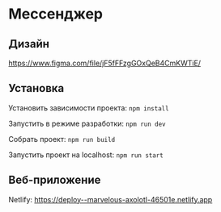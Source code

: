 
# Мессенджер

## Дизайн

https://www.figma.com/file/jF5fFFzgGOxQeB4CmKWTiE/

## Установка

Установить зависимости проекта: `npm install`

Запустить в режиме разработки: `npm run dev`

Собрать проект: `npm run build`

Запустить проект на localhost: `npm run start`

## Веб-приложение

Netlify: https://deploy--marvelous-axolotl-46501e.netlify.app
